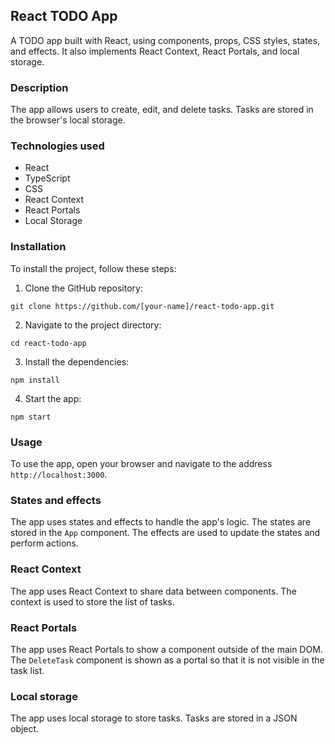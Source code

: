 ## React TODO App

A TODO app built with React, using components, props, CSS styles, states, and effects. It also implements React Context, React Portals, and local storage.

### Description

The app allows users to create, edit, and delete tasks. Tasks are stored in the browser's local storage.

### Technologies used

* React
* TypeScript
* CSS
* React Context
* React Portals
* Local Storage

### Installation

To install the project, follow these steps:

1. Clone the GitHub repository:

```
git clone https://github.com/[your-name]/react-todo-app.git
```

2. Navigate to the project directory:

```
cd react-todo-app
```

3. Install the dependencies:

```
npm install
```

4. Start the app:

```
npm start
```

### Usage

To use the app, open your browser and navigate to the address `http://localhost:3000`.

### States and effects

The app uses states and effects to handle the app's logic. The states are stored in the `App` component. The effects are used to update the states and perform actions.

### React Context

The app uses React Context to share data between components. The context is used to store the list of tasks.

### React Portals

The app uses React Portals to show a component outside of the main DOM. The `DeleteTask` component is shown as a portal so that it is not visible in the task list.

### Local storage

The app uses local storage to store tasks. Tasks are stored in a JSON object.



